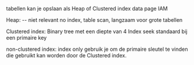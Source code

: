 tabellen kan je opslaan als Heap of Clustered index
data page
IAM

Heap: -- niet relevant
no index, 
table scan, 
langzaam voor grote tabellen

Clustered index:
Binary tree met een diepte van 4
Index seek
standaard bij een primaire key

non-clustered index:
index only
gebruik je om de primaire sleutel te vinden die gebruikt kan worden door de Clustered index. 
